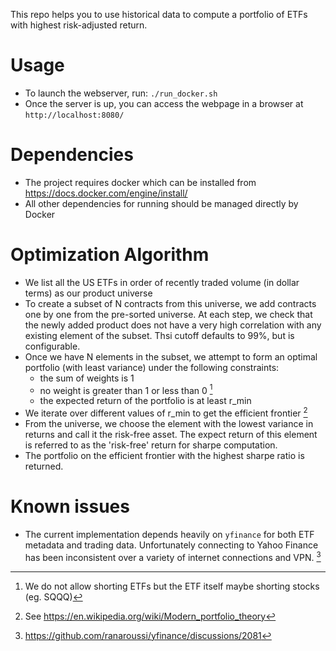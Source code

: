 This repo helps you to use historical data to compute a portfolio of ETFs with highest risk-adjusted return.

# Usage
- To launch the webserver, run: `./run_docker.sh`
- Once the server is up, you can access the webpage in a browser at `http://localhost:8080/`

# Dependencies
- The project requires docker which can be installed from https://docs.docker.com/engine/install/
- All other dependencies for running should be managed directly by Docker

# Optimization Algorithm
- We list all the US ETFs in order of recently traded volume (in dollar terms) as our product universe
- To create a subset of N contracts from this universe, we add contracts one by one from the pre-sorted universe. At each step, we check that the newly added product does not have a very high correlation with any existing element of the subset. Thsi cutoff defaults to 99%, but is configurable.
- Once we have N elements in the subset, we attempt to form an optimal portfolio (with least variance) under the following constraints:
  - the sum of weights is 1
  - no weight is greater than 1 or less than 0 [^1]
  - the expected return of the portfolio is at least r_min
- We iterate over different values of r_min to get the efficient frontier [^2]
- From the universe, we choose the element with the lowest variance in returns and call it the risk-free asset. The expect return of this element is referred to as the 'risk-free' return for sharpe computation.
- The portfolio on the efficient frontier with the highest sharpe ratio is returned.

[^1]: We do not allow shorting ETFs but the ETF itself maybe shorting stocks (eg. SQQQ)
[^2]: See https://en.wikipedia.org/wiki/Modern_portfolio_theory

# Known issues
- The current implementation depends heavily on `yfinance` for both ETF metadata and trading data. Unfortunately connecting to Yahoo Finance has been inconsistent over a variety of internet connections and VPN. [^3]

[^3]: https://github.com/ranaroussi/yfinance/discussions/2081
